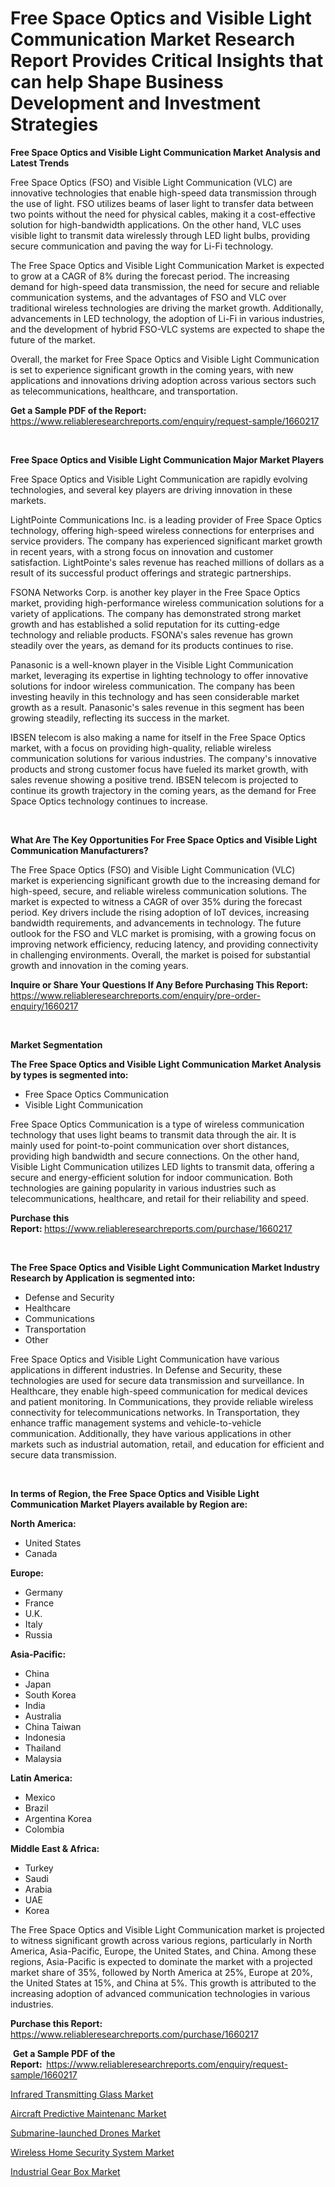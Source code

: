 <p><h1>Free Space Optics and Visible Light Communication Market Research Report Provides Critical Insights that can help Shape Business Development and Investment Strategies</h1></p><p><strong>Free Space Optics and Visible Light Communication Market Analysis and Latest Trends</strong></p>
<p><p>Free Space Optics (FSO) and Visible Light Communication (VLC) are innovative technologies that enable high-speed data transmission through the use of light. FSO utilizes beams of laser light to transfer data between two points without the need for physical cables, making it a cost-effective solution for high-bandwidth applications. On the other hand, VLC uses visible light to transmit data wirelessly through LED light bulbs, providing secure communication and paving the way for Li-Fi technology.</p><p>The Free Space Optics and Visible Light Communication Market is expected to grow at a CAGR of 8% during the forecast period. The increasing demand for high-speed data transmission, the need for secure and reliable communication systems, and the advantages of FSO and VLC over traditional wireless technologies are driving the market growth. Additionally, advancements in LED technology, the adoption of Li-Fi in various industries, and the development of hybrid FSO-VLC systems are expected to shape the future of the market.</p><p>Overall, the market for Free Space Optics and Visible Light Communication is set to experience significant growth in the coming years, with new applications and innovations driving adoption across various sectors such as telecommunications, healthcare, and transportation.</p></p>
<p><strong>Get a Sample PDF of the Report:&nbsp;</strong> <a href="https://www.reliableresearchreports.com/enquiry/request-sample/1660217">https://www.reliableresearchreports.com/enquiry/request-sample/1660217</a></p>
<p>&nbsp;</p>
<p><strong>Free Space Optics and Visible Light Communication Major Market Players</strong></p>
<p><p>Free Space Optics and Visible Light Communication are rapidly evolving technologies, and several key players are driving innovation in these markets. </p><p>LightPointe Communications Inc. is a leading provider of Free Space Optics technology, offering high-speed wireless connections for enterprises and service providers. The company has experienced significant market growth in recent years, with a strong focus on innovation and customer satisfaction. LightPointe's sales revenue has reached millions of dollars as a result of its successful product offerings and strategic partnerships.</p><p>FSONA Networks Corp. is another key player in the Free Space Optics market, providing high-performance wireless communication solutions for a variety of applications. The company has demonstrated strong market growth and has established a solid reputation for its cutting-edge technology and reliable products. FSONA's sales revenue has grown steadily over the years, as demand for its products continues to rise.</p><p>Panasonic is a well-known player in the Visible Light Communication market, leveraging its expertise in lighting technology to offer innovative solutions for indoor wireless communication. The company has been investing heavily in this technology and has seen considerable market growth as a result. Panasonic's sales revenue in this segment has been growing steadily, reflecting its success in the market.</p><p>IBSEN telecom is also making a name for itself in the Free Space Optics market, with a focus on providing high-quality, reliable wireless communication solutions for various industries. The company's innovative products and strong customer focus have fueled its market growth, with sales revenue showing a positive trend. IBSEN telecom is projected to continue its growth trajectory in the coming years, as the demand for Free Space Optics technology continues to increase.</p></p>
<p>&nbsp;</p>
<p><strong>What Are The Key Opportunities For Free Space Optics and Visible Light Communication Manufacturers?</strong></p>
<p><p>The Free Space Optics (FSO) and Visible Light Communication (VLC) market is experiencing significant growth due to the increasing demand for high-speed, secure, and reliable wireless communication solutions. The market is expected to witness a CAGR of over 35% during the forecast period. Key drivers include the rising adoption of IoT devices, increasing bandwidth requirements, and advancements in technology. The future outlook for the FSO and VLC market is promising, with a growing focus on improving network efficiency, reducing latency, and providing connectivity in challenging environments. Overall, the market is poised for substantial growth and innovation in the coming years.</p></p>
<p><strong>Inquire or Share Your Questions If Any Before Purchasing This Report:</strong> <a href="https://www.reliableresearchreports.com/enquiry/pre-order-enquiry/1660217">https://www.reliableresearchreports.com/enquiry/pre-order-enquiry/1660217</a></p>
<p>&nbsp;</p>
<p><strong>Market Segmentation</strong></p>
<p><strong>The Free Space Optics and Visible Light Communication Market Analysis by types is segmented into:</strong></p>
<p><ul><li>Free Space Optics Communication</li><li>Visible Light Communication</li></ul></p>
<p><p>Free Space Optics Communication is a type of wireless communication technology that uses light beams to transmit data through the air. It is mainly used for point-to-point communication over short distances, providing high bandwidth and secure connections. On the other hand, Visible Light Communication utilizes LED lights to transmit data, offering a secure and energy-efficient solution for indoor communication. Both technologies are gaining popularity in various industries such as telecommunications, healthcare, and retail for their reliability and speed.</p></p>
<p><strong>Purchase this Report:&nbsp;</strong><a href="https://www.reliableresearchreports.com/purchase/1660217">https://www.reliableresearchreports.com/purchase/1660217</a></p>
<p>&nbsp;</p>
<p><strong>The Free Space Optics and Visible Light Communication Market Industry Research by Application is segmented into:</strong></p>
<p><ul><li>Defense and Security</li><li>Healthcare</li><li>Communications</li><li>Transportation</li><li>Other</li></ul></p>
<p><p>Free Space Optics and Visible Light Communication have various applications in different industries. In Defense and Security, these technologies are used for secure data transmission and surveillance. In Healthcare, they enable high-speed communication for medical devices and patient monitoring. In Communications, they provide reliable wireless connectivity for telecommunications networks. In Transportation, they enhance traffic management systems and vehicle-to-vehicle communication. Additionally, they have various applications in other markets such as industrial automation, retail, and education for efficient and secure data transmission.</p></p>
<p>&nbsp;</p>
<p><strong>In terms of Region, the Free Space Optics and Visible Light Communication Market Players available by Region are:</strong></p>
<p>
    <p> <strong> North America: </strong>
        <ul>
            <li>United States</li>
            <li>Canada</li>
        </ul>
        </p> 
    <p> <strong> Europe: </strong>
        <ul>
            <li>Germany</li>
            <li>France</li>
            <li>U.K.</li>
            <li>Italy</li>
            <li>Russia</li>
        </ul>
        </p> 
    <p> <strong> Asia-Pacific: </strong>
        <ul>
            <li>China</li>
            <li>Japan</li>
            <li>South Korea</li>
            <li>India</li>
            <li>Australia</li>
            <li>China Taiwan</li>
            <li>Indonesia</li>
            <li>Thailand</li>
            <li>Malaysia</li>
        </ul>
        </p> 
    <p> <strong> Latin America: </strong>
        <ul>
            <li>Mexico</li>
            <li>Brazil</li>
            <li>Argentina Korea</li>
            <li>Colombia</li>
        </ul>
        </p> 
    <p> <strong> Middle East & Africa: </strong>
        <ul>
            <li>Turkey</li>
            <li>Saudi</li>
            <li>Arabia</li>
            <li>UAE</li>
            <li>Korea</li>
        </ul>
    </p>
    </p>
<p><p>The Free Space Optics and Visible Light Communication market is projected to witness significant growth across various regions, particularly in North America, Asia-Pacific, Europe, the United States, and China. Among these regions, Asia-Pacific is expected to dominate the market with a projected market share of 35%, followed by North America at 25%, Europe at 20%, the United States at 15%, and China at 5%. This growth is attributed to the increasing adoption of advanced communication technologies in various industries.</p></p>
<p><strong>Purchase this Report: </strong><a href="https://www.reliableresearchreports.com/purchase/1660217">https://www.reliableresearchreports.com/purchase/1660217</a></p>
<p>&nbsp;<strong>Get a Sample PDF of the Report:&nbsp;&nbsp;</strong><a href="https://www.reliableresearchreports.com/enquiry/request-sample/1660217">https://www.reliableresearchreports.com/enquiry/request-sample/1660217</a></p>
<p><strong></strong></p>
<p><p><a href="https://view.publitas.com/reportprime-1/infrared-transmitting-glass-market-research-report-provides-thorough-industry-overview-which-offers-an-in-depth-analysis-of-product-trends-and-new-market-divisions/">Infrared Transmitting Glass Market</a></p><p><a href="https://flame-sidecar-702.notion.site/Aircraft-Predictive-Maintenanc-Market-Provides-a-Comprehensive-Analysis-Including-a-Macro-Overview-o-5a5e4e6b3bf14c099bfaec9c7b48b463">Aircraft Predictive Maintenanc Market</a></p><p><a href="https://pretty-mail-caf.notion.site/Submarine-launched-Drones-Market-Analysis-and-Market-Size-Global-Industry-Overview-Market-Segmenta-9a96e15112cc43058dac5fcb80867cc9">Submarine-launched Drones Market</a></p><p><a href="https://view.publitas.com/reportprime-1/wireless-home-security-system-market-size-evaluating-its-market-trends-growth-and-projections-2024-2031/">Wireless Home Security System Market</a></p><p><a href="https://full-wildebeest-80b.notion.site/Industrial-Gear-Box-Market-Research-Report-Provides-Critical-Insights-that-can-help-Shape-Business-D-c463ffb8a31945fcaa2b1682897b4ae5">Industrial Gear Box Market</a></p></p>
